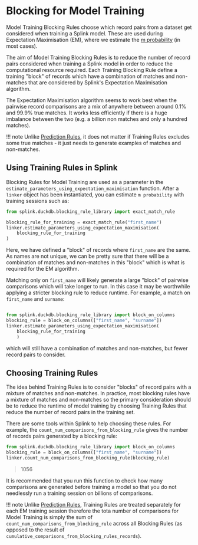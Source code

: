 # Blocking for Model Training

Model Training Blocking Rules choose which record pairs from a dataset get considered when training a Splink model. These are used during Expectation Maximisation (EM), where we estimate the [m probability](../theory/fellegi_sunter.md#m-probability) (in most cases).

The aim of Model Training Blocking Rules is to reduce the number of record pairs considered when training a Splink model in order to reduce the computational resource required. Each Training Blocking Rule define a training "block" of records which have a combination of matches and non-matches that are considered by Splink's Expectation Maximisation algorithm.

The Expectation Maximisation algorithm seems to work best when the pairwise record comparisons are a mix of anywhere between around 0.1% and 99.9% true matches. It works less efficiently if there is a huge imbalance between the two (e.g. a billion non matches and only a hundred matches).

!!! note
    Unlike [Prediction Rules](./predictions.md), it does not matter if Training Rules excludes some true matches - it just needs to generate examples of matches and non-matches.


## Using Training Rules in Splink


Blocking Rules for Model Training are used as a parameter in the `estimate_parameters_using_expectation_maximisation` function. After a `linker` object has been instantiated, you can estimate `m probability` with training sessions such as:

```python
from splink.duckdb.blocking_rule_library import exact_match_rule

blocking_rule_for_training = exact_match_rule("first_name")
linker.estimate_parameters_using_expectation_maximisation(
    blocking_rule_for_training
)

```

Here, we have defined a "block" of records where `first_name` are the same. As names are not unique, we can be pretty sure that there will be a combination of matches and non-matches in this "block" which is what is required for the EM algorithm.

Matching only on `first_name` will likely generate a large "block" of pairwise comparisons which will take longer to run. In this case it may be worthwhile applying a stricter blocking rule to reduce runtime. For example, a match on `first_name` and `surname`:

```python

from splink.duckdb.blocking_rule_library import block_on_columns
blocking_rule = block_on_columns(["first_name", "surname"])
linker.estimate_parameters_using_expectation_maximisation(
    blocking_rule_for_training
    )

```

which will still have a combination of matches and non-matches, but fewer record pairs to consider.


## Choosing Training Rules

The idea behind Training Rules is to consider "blocks" of record pairs with a mixture of matches and non-matches. In practice, most blocking rules have a mixture of matches and non-matches so the primary consideration should be to reduce the runtime of model training by choosing Training Rules that reduce the number of record pairs in the training set.

There are some tools within Splink to help choosing these rules. For example, the `count_num_comparisons_from_blocking_rule` gives the number of records pairs generated by a blocking rule:

```py
from splink.duckdb.blocking_rule_library import block_on_columns
blocking_rule = block_on_columns(["first_name", "surname"])
linker.count_num_comparisons_from_blocking_rule(blocking_rule)
```
> 1056

It is recommended that you run this function to check how many comparisons are generated before training a model so that you do not needlessly run a training session on billions of comparisons.

!!! note
    Unlike [Prediction Rules](./predictions.md), Training Rules are treated separately for each EM training session therefore the tota number of comparisons for Model Training is simply the sum of `count_num_comparisons_from_blocking_rule` across all Blocking Rules (as opposed to the result of `cumulative_comparisons_from_blocking_rules_records`).